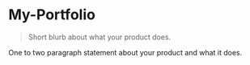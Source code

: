 # My-Portfolio
> Short blurb about what your product does.

One to two paragraph statement about your product and what it does.
